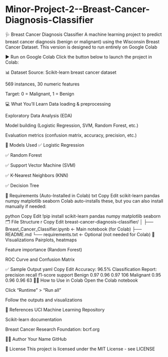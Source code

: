# Minor-Project-2--Breast-Cancer-Diagnosis-Classifier
🩺 Breast Cancer Diagnosis Classifier
A machine learning project to predict breast cancer diagnosis (benign or malignant) using the Wisconsin Breast Cancer Dataset. This version is designed to run entirely on Google Colab

▶️ Run on Google Colab
Click the button below to launch the project in Colab:


📊 Dataset
Source: Scikit-learn breast cancer dataset

569 instances, 30 numeric features

Target: 0 = Malignant, 1 = Benign

💻 What You’ll Learn
Data loading & preprocessing

Exploratory Data Analysis (EDA)

Model building (Logistic Regression, SVM, Random Forest, etc.)

Evaluation metrics (confusion matrix, accuracy, precision, etc.)

🧪 Models Used
✅ Logistic Regression

✅ Random Forest

✅ Support Vector Machine (SVM)

✅ K-Nearest Neighbors (KNN)

✅ Decision Tree

🧰 Requirements (Auto-Installed in Colab)
txt
Copy
Edit
scikit-learn
pandas
numpy
matplotlib
seaborn
Colab auto-installs these, but you can also install manually if needed:

python
Copy
Edit
!pip install scikit-learn pandas numpy matplotlib seaborn
🗂️ File Structure
r
Copy
Edit
breast-cancer-diagnosis-classifier/
│
├── Breast_Cancer_Classifier.ipynb   <- Main notebook (for Colab)
├── README.md
└── requirements.txt                 <- Optional (not needed for Colab)
📸 Visualizations
Pairplots, heatmaps

Feature importance (Random Forest)

ROC Curve and Confusion Matrix

✅ Sample Output
yaml
Copy
Edit
Accuracy: 96.5%
Classification Report:
              precision    recall  f1-score   support
     Benign       0.97       0.96       0.97       106
  Malignant       0.95       0.96       0.96        63
🙋‍♀️ How to Use in Colab
Open the Colab notebook

Click “Runtime” > “Run all”

Follow the outputs and visualizations

🔗 References
UCI Machine Learning Repository

Scikit-learn documentation

Breast Cancer Research Foundation: bcrf.org

👨‍💻 Author
Your Name
GitHub

📄 License
This project is licensed under the MIT License - see LICENSE
